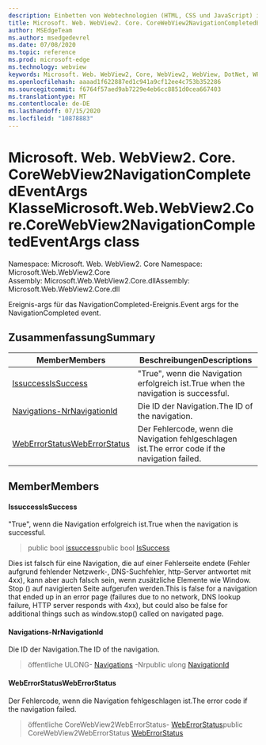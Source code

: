 ```yaml
---
description: Einbetten von Webtechnologien (HTML, CSS und JavaScript) in ihre systemeigenen Anwendungen mit dem Microsoft Edge WebView2-Steuerelement
title: Microsoft. Web. WebView2. Core. CoreWebView2NavigationCompletedEventArgs
author: MSEdgeTeam
ms.author: msedgedevrel
ms.date: 07/08/2020
ms.topic: reference
ms.prod: microsoft-edge
ms.technology: webview
keywords: Microsoft. Web. WebView2, Core, WebView2, WebView, DotNet, WPF, WinForms, APP, Edge, CoreWebView2, CoreWebView2Controller, Browser Control, Edge HTML, Microsoft. Web. WebView2. Core. CoreWebView2NavigationCompletedEventArgs
ms.openlocfilehash: aaaad1f622887ed1c941a9cf12ee4c753b352286
ms.sourcegitcommit: f6764f57aed9ab7229e4eb6cc8851d0cea667403
ms.translationtype: MT
ms.contentlocale: de-DE
ms.lasthandoff: 07/15/2020
ms.locfileid: "10878883"
---
```

# <span data-ttu-id="a747f-104">Microsoft. Web. WebView2. Core. CoreWebView2NavigationCompletedEventArgs Klasse</span><span class="sxs-lookup"><span data-stu-id="a747f-104">Microsoft.Web.WebView2.Core.CoreWebView2NavigationCompletedEventArgs class</span></span> 

<span data-ttu-id="a747f-105">Namespace: Microsoft. Web. WebView2. Core </span><span class="sxs-lookup"><span data-stu-id="a747f-105">Namespace: Microsoft.Web.WebView2.Core</span></span>\
<span data-ttu-id="a747f-106">Assembly: Microsoft.Web.WebView2.Core.dll</span><span class="sxs-lookup"><span data-stu-id="a747f-106">Assembly: Microsoft.Web.WebView2.Core.dll</span></span>

<span data-ttu-id="a747f-107">Ereignis-args für das NavigationCompleted-Ereignis.</span><span class="sxs-lookup"><span data-stu-id="a747f-107">Event args for the NavigationCompleted event.</span></span>

## <span data-ttu-id="a747f-108">Zusammenfassung</span><span class="sxs-lookup"><span data-stu-id="a747f-108">Summary</span></span>

 <span data-ttu-id="a747f-109">Member</span><span class="sxs-lookup"><span data-stu-id="a747f-109">Members</span></span>                        | <span data-ttu-id="a747f-110">Beschreibungen</span><span class="sxs-lookup"><span data-stu-id="a747f-110">Descriptions</span></span>
--------------------------------|---------------------------------------------
[<span data-ttu-id="a747f-111">Issuccess</span><span class="sxs-lookup"><span data-stu-id="a747f-111">IsSuccess</span></span>](#issuccess) | <span data-ttu-id="a747f-112">"True", wenn die Navigation erfolgreich ist.</span><span class="sxs-lookup"><span data-stu-id="a747f-112">True when the navigation is successful.</span></span>
[<span data-ttu-id="a747f-113">Navigations-Nr</span><span class="sxs-lookup"><span data-stu-id="a747f-113">NavigationId</span></span>](#navigationid) | <span data-ttu-id="a747f-114">Die ID der Navigation.</span><span class="sxs-lookup"><span data-stu-id="a747f-114">The ID of the navigation.</span></span>
[<span data-ttu-id="a747f-115">WebErrorStatus</span><span class="sxs-lookup"><span data-stu-id="a747f-115">WebErrorStatus</span></span>](#weberrorstatus) | <span data-ttu-id="a747f-116">Der Fehlercode, wenn die Navigation fehlgeschlagen ist.</span><span class="sxs-lookup"><span data-stu-id="a747f-116">The error code if the navigation failed.</span></span>

## <span data-ttu-id="a747f-117">Member</span><span class="sxs-lookup"><span data-stu-id="a747f-117">Members</span></span>

#### <span data-ttu-id="a747f-118">Issuccess</span><span class="sxs-lookup"><span data-stu-id="a747f-118">IsSuccess</span></span> 

<span data-ttu-id="a747f-119">"True", wenn die Navigation erfolgreich ist.</span><span class="sxs-lookup"><span data-stu-id="a747f-119">True when the navigation is successful.</span></span>

> <span data-ttu-id="a747f-120">public bool [issuccess](#issuccess)</span><span class="sxs-lookup"><span data-stu-id="a747f-120">public bool [IsSuccess](#issuccess)</span></span>

<span data-ttu-id="a747f-121">Dies ist falsch für eine Navigation, die auf einer Fehlerseite endete (Fehler aufgrund fehlender Netzwerk-, DNS-Suchfehler, http-Server antwortet mit 4xx), kann aber auch falsch sein, wenn zusätzliche Elemente wie Window. Stop () auf navigierten Seite aufgerufen werden.</span><span class="sxs-lookup"><span data-stu-id="a747f-121">This is false for a navigation that ended up in an error page (failures due to no network, DNS lookup failure, HTTP server responds with 4xx), but could also be false for additional things such as window.stop() called on navigated page.</span></span>

#### <span data-ttu-id="a747f-122">Navigations-Nr</span><span class="sxs-lookup"><span data-stu-id="a747f-122">NavigationId</span></span> 

<span data-ttu-id="a747f-123">Die ID der Navigation.</span><span class="sxs-lookup"><span data-stu-id="a747f-123">The ID of the navigation.</span></span>

> <span data-ttu-id="a747f-124">öffentliche ULONG- [Navigations](#navigationid) -Nr</span><span class="sxs-lookup"><span data-stu-id="a747f-124">public ulong [NavigationId](#navigationid)</span></span>

#### <span data-ttu-id="a747f-125">WebErrorStatus</span><span class="sxs-lookup"><span data-stu-id="a747f-125">WebErrorStatus</span></span> 

<span data-ttu-id="a747f-126">Der Fehlercode, wenn die Navigation fehlgeschlagen ist.</span><span class="sxs-lookup"><span data-stu-id="a747f-126">The error code if the navigation failed.</span></span>

> <span data-ttu-id="a747f-127">öffentliche CoreWebView2WebErrorStatus- [WebErrorStatus](#weberrorstatus)</span><span class="sxs-lookup"><span data-stu-id="a747f-127">public CoreWebView2WebErrorStatus [WebErrorStatus](#weberrorstatus)</span></span>

